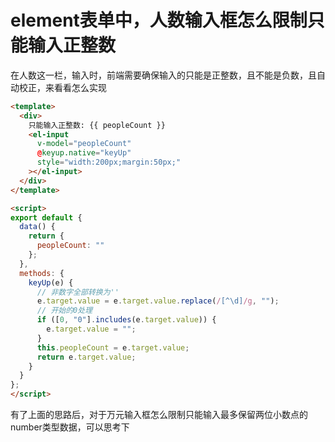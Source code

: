 # element表单中，人数输入框怎么限制只能输入正整数

在人数这一栏，输入时，前端需要确保输入的只能是正整数，且不能是负数，且自动校正，来看看怎么实现
```html
<template>
  <div>
    只能输入正整数: {{ peopleCount }}
    <el-input
      v-model="peopleCount"
      @keyup.native="keyUp"
      style="width:200px;margin:50px;"
    ></el-input>
  </div>
</template>

<script>
export default {
  data() {
    return {
      peopleCount: ""
    };
  },
  methods: {
    keyUp(e) {
      // 非数字全部转换为''
      e.target.value = e.target.value.replace(/[^\d]/g, "");
      // 开始的0处理
      if ([0, "0"].includes(e.target.value)) {
        e.target.value = "";
      }
      this.peopleCount = e.target.value;
      return e.target.value;
    }
  }
};
</script>
```
有了上面的思路后，对于万元输入框怎么限制只能输入最多保留两位小数点的number类型数据，可以思考下
